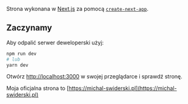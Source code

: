 Strona wykonana w [Next.js](https://nextjs.org/) za pomocą [`create-next-app`](https://github.com/vercel/next.js/tree/canary/packages/create-next-app).

## Zaczynamy

Aby odpalić serwer deweloperski użyj:

```bash
npm run dev
# lub
yarn dev
```

Otwórz [http://localhost:3000](http://localhost:3000) w swojej przeglądarce i sprawdź stronę.

Moja oficjalna strona to [https://michal-swiderski.pl](https://michal-swiderski.pl)